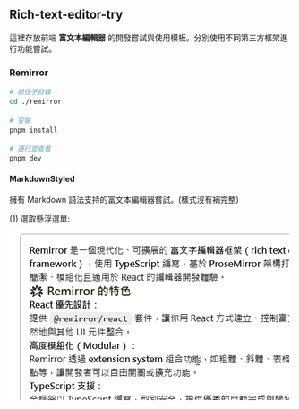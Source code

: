 ## Rich-text-editor-try

這裡存放前端 **富文本編輯器** 的開發嘗試與使用模板。分別使用不同第三方框架進行功能嘗試。

### Remirror

```bash
# 前往子目錄
cd ./remirror

# 安裝
pnpm install

# 運行並查看
pnpm dev
```

#### MarkdownStyled

擁有 Markdown 語法支持的富文本編輯器嘗試。(樣式沒有補完整)

(1) 選取懸浮選單: 

![選取懸浮選單效果](./assets/MarkdownStyled-demo-1.gif)